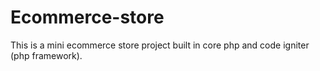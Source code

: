 # Ecommerce-store

This is a mini ecommerce store project built in core php and code igniter (php framework). 
